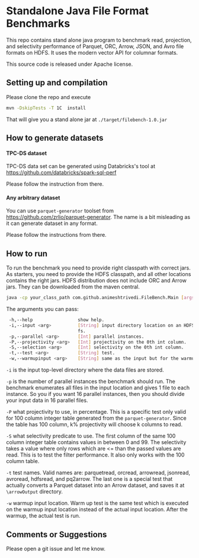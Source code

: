 # Standalone Java File Format Benchmarks  

This repo contains stand alone java program to benchmark read, projection, and selectivity 
performance of Parquet, ORC, Arrow, JSON, and Avro file formats on HDFS. It uses the modern 
vector API for columnar formats. 
 
 
This source code is released under Apache license. 

## Setting up and compilation 

Please clone the repo and execute 
 ```bash
 mvn -DskipTests -T 1C  install
 ```
That will give you a stand alone jar at `./target/filebench-1.0.jar`

## How to generate datasets 
#### TPC-DS dataset 
TPC-DS data set can be generated using Databricks's tool at 
https://github.com/databricks/spark-sql-perf

Please follow the instruction from there.
 
#### Any arbitrary dataset
You can use `parquet-generator` toolset from https://github.com/zrlio/parquet-generator. The name is 
a bit misleading as it can generate dataset in any format. 

Please follow the instructions from there. 

## How to run 

To run the benchmark you need to provide right classpath with correct jars. As starters, you need to 
provide the HDFS classpath, and all other locations contains the right jars. HDFS distribution does 
not include ORC and Arrow jars. They can be downloaded from the maven central. 
 
```bash
java -cp your_class_path com.github.animeshtrivedi.FileBench.Main [args]
```

The arguments you can pass: 
```bash
 -h,--help                 show help.
 -i,--input <arg>          [String] input directory location on an HDFS-compatible
                           fs.
 -p,--parallel <arg>       [Int] parallel instances.
 -P,--projectivity <arg>   [Int] projectivity on the 0th int column.
 -S,--selection <arg>      [Int] selectivity on the 0th int column.
 -t,--test <arg>           [String] test.
 -w,--warmupinput <arg>    [String] same as the input but for the warmup run.
```

`-i` is the input top-level directory where the data files are stored. 

`-p` is the number of parallel instances the benchmark should run. The benchmark enumerates all files in the input
 location and gives 1 file to each instance. So you if you want 16 parallel instances, then you should divide 
 your input data in 16 parallel files. 
 
 `-P` what projectivity to use, in percentage. This is a specific test only valid for 100 column integer table generated
 from the `parquet-generator`. Since the table has 100 column, k% projectivity will choose k columns to read. 
 
 `-S` what selectivity predicate to use. The first column of the same 100 column integer table contains values in between 
  0 and 99. The selectivity takes a value where only rows which are <= than the passed values are read. This is to 
   test the filter performance. It also only works with the 100 column table. 
 
 `-t` test names. Valid names are: parquetread, orcread, arrowread, jsonread, avroread, hdfsread, and pq2arrow. The 
    last one is a special test that actually converts a Parquet dataset into an Arrow dataset, and saves it at 
     `\arrowOutput` directory. 
  
  `-w` warmup input location. Warm up test is the same test which is executed on the warmup input location instead of 
  the actual input location. After the warmup, the actual test is run. 
   

## Comments or Suggestions 

Please open a git issue and let me know. 